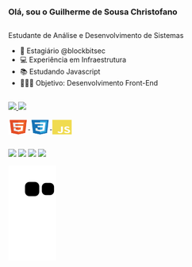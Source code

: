 ### Olá, sou o Guilherme de Sousa Christofano

##

Estudante de Análise e Desenvolvimento de Sistemas 

- 💼 Estagiário @blockbitsec
- 💻 Experiência em Infraestrutura
- 📚 Estudando Javascript
- 👨🏽‍💻 Objetivo: Desenvolvimento Front-End

##

<div>
  <a href="https://github.com/gschristofano">
  <img height="180em" src="https://github-readme-stats.vercel.app/api?username=gschristofano&show_icons=true&theme=dracula&include_all_commits=true&count_private=true"/>
  <img height="180em" src="https://github-readme-stats.vercel.app/api/top-langs/?username=gschristofano&layout=compact&langs_count=7&theme=dracula"/>
</div> 

<div style="display: inline_block"><br>
  <img align="center" alt="Guiga-HTML" height="30" width="40" src="https://raw.githubusercontent.com/devicons/devicon/master/icons/html5/html5-original.svg">
  <img align="center" alt="Guiga-CSS" height="30" width="40" src="https://raw.githubusercontent.com/devicons/devicon/master/icons/css3/css3-original.svg">
  <img align="center" alt="Guiga-Js" height="30" width="40" src="https://raw.githubusercontent.com/devicons/devicon/master/icons/javascript/javascript-plain.svg">
</div>

##

<div>
   <a href="https://www.linkedin.com/in/guilherme-christofano/" target="_blank"><img src="https://img.shields.io/badge/-LinkedIn-%230077B5?style=for-the-badge&logo=linkedin&logoColor=white" target="_blank"></a>
   <a href = "mailto:gschristofano@gmail.com"><img src="https://img.shields.io/badge/-Gmail-%23333?style=for-the-badge&logo=gmail&logoColor=white" target="_blank"></a>
   <a href="https://discord.gg/" target="_blank"><img src="https://img.shields.io/badge/Discord-7289DA?style=for-the-badge&logo=discord&logoColor=white" target="_blank"></a>
   <a href="https://instagram.com/pguigas" target="_blank"><img src="https://img.shields.io/badge/-Instagram-%23E4405F?style=for-the-badge&logo=instagram&logoColor=white" target="_blank"></a>
</div>

![Snake animation](https://github.com/Gschristofano/Gschristofano/blob/output/github-contribution-grid-snake.svg)
